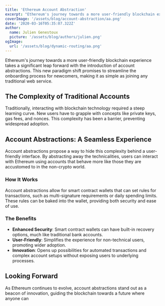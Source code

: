 ```yaml
---
title: 'Ethereum Account Abstraction'
excerpt: "Ethereum's journey towards a more user-friendly blockchain experience takes a significant leap forward with the introduction of account abstractions. This new paradigm shift promises to streamline the onboarding process for newcomers, making it as simple as joining any traditional web service."
coverImage: '/assets/blog/account-abstraction/aa.png'
date: '2020-03-16T05:35:07.322Z'
author:
  name: Julien Genestoux
  picture: '/assets/blog/authors/julien.png'
ogImage:
  url: '/assets/blog/dynamic-routing/aa.png'
---
```


Ethereum's journey towards a more user-friendly blockchain experience takes a significant leap forward with the introduction of account abstractions. This new paradigm shift promises to streamline the onboarding process for newcomers, making it as simple as joining any traditional web service.

## The Complexity of Traditional Accounts

Traditionally, interacting with blockchain technology required a steep learning curve. New users have to grapple with concepts like private keys, gas fees, and nonces. This complexity has been a barrier, preventing widespread adoption.

## Account Abstractions: A Seamless Experience

Account abstractions propose a way to hide this complexity behind a user-friendly interface. By abstracting away the technicalities, users can interact with Ethereum using accounts that behave more like those they are accustomed to in the non-crypto world.

### How It Works

Account abstractions allow for smart contract wallets that can set rules for transactions, such as multi-signature requirements or daily spending limits. These rules can be baked into the wallet, providing both security and ease of use.

### The Benefits

- **Enhanced Security**: Smart contract wallets can have built-in recovery options, much like traditional bank accounts.
- **User-Friendly**: Simplifies the experience for non-technical users, promoting wider adoption.
- **Innovation**: Opens up possibilities for automated transactions and complex account setups without exposing users to underlying processes.

## Looking Forward

As Ethereum continues to evolve, account abstractions stand out as a beacon of innovation, guiding the blockchain towards a future where anyone can
